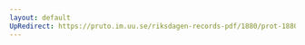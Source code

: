 ```yaml
---
layout: default
UpRedirect: https://pruto.im.uu.se/riksdagen-records-pdf/1880/prot-1880--fk--002/prot-1880--fk--002_006.pdf
---
```

